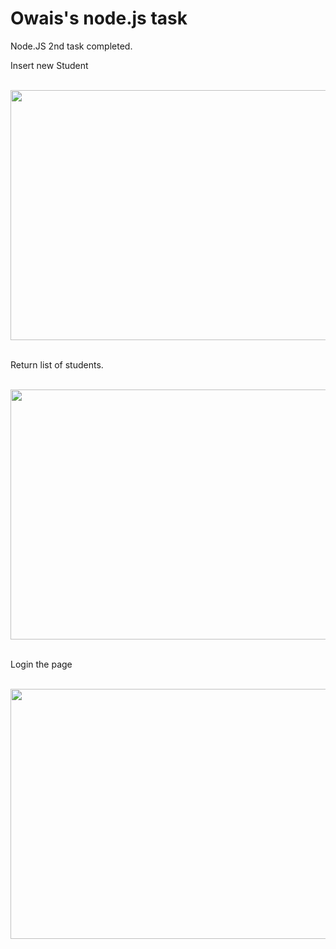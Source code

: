 # Owais's node.js task
Node.JS 2nd task completed.

<p>Insert new Student</p><br>
<img src="image/s1.PNG" width="700" height="400"><br>
<br><p>Return list of students.</p><br>
<img src="image/s2.PNG" width="700" height="400"><br>
<br><p>Login the page</p><br>
<img src="image/s3.PNG" width="700" height="400"><br>
<br>

